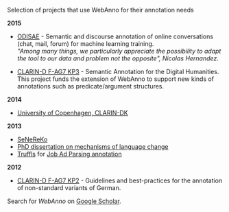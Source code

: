 Selection of projects that use WebAnno for their annotation needs

**2015**
  * [ODISAE](http://www.odisae.com) - Semantic and discourse annotation of online conversations (chat, mail, forum) for machine learning training.<br><i>"Among many things, we particularly appreciate the possibility to adapt the tool to our data and problem not the opposite", Nicolas Hernandez</i>.<br>
<ul><li><a href='http://de.clarin.eu/de/fachspezifische-arbeitsgruppen/f-ag-7-computerlinguistik/kurationsprojekt-3.html'>CLARIN-D F-AG7 KP3</a> - Semantic Annotation for the Digital Humanities. This project funds the extension of WebAnno to support new kinds of annotations such as predicate/argument structures.</li></ul>

<b>2014</b>
<ul><li><a href='http://dsl.dk/'>University of Copenhagen, CLARIN-DK</a></li></ul>

<b>2013</b>
<ul><li><a href='http://www.ceres.rub.de/en/project/forschungsprojekte/senereko-en/'>SeNeReKo</a>
</li><li><a href='http://www.linguistics.rub.de/~krasselt/research.html'>PhD dissertation on mechanisms of language change</a>
</li><li><a href='https://www.truffls.de/'>Truffls</a> for <a href='https://www.lt.informatik.tu-darmstadt.de/fileadmin/user_upload/Group_LangTech/student_theses/FINAL_Kroenke-JAPAQP-2013.pdf'>Job Ad Parsing annotation</a></li></ul>

<b>2012</b>
<ul><li><a href='http://de.clarin.eu/de/fachspezifische-arbeitsgruppen/f-ag-7-computerlinguistik/kurationsprojekt-2.html'>CLARIN-D F-AG7 KP2</a> - Guidelines and best-practices for the annotation of non-standard variants of German.</li></ul>

Search for <i>WebAnno</i> on <a href='http://scholar.google.de/scholar?q=%22WebAnno%22'>Google Scholar</a>.